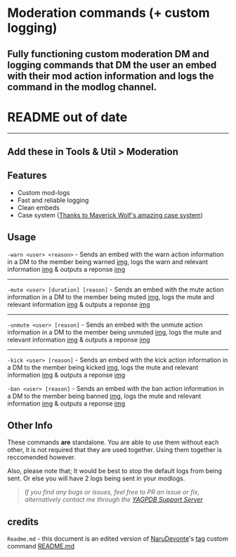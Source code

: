 # Moderation commands (+ custom logging)
Fully functioning custom moderation DM and logging commands that DM the user an embed with their mod action information and logs the command in the modlog channel.
---
# README out of date
---
Add these in **Tools & Util > Moderation**
---

## Features
- Custom mod-logs
- Fast and reliable logging
- Clean embeds
- Case system ([Thanks to Maverick Wolf's amazing case system](https://github.com/Maverick-Wolf/yagpdb-mave/tree/main/Case%20System))

## Usage

`-warn <user> <reason>` - Sends an embed with the warn action information in a DM to the member being warned [img](https://github.com/Ranger-4297/Dynamic-YAGPDB-ccs/tree/main/Assets/EX-Warn.png), logs the warn and relevant information [img](https://github.com/Ranger-4297/Dynamic-YAGPDB-ccs/tree/main/Assets/Log-Warn.png) & outputs a reponse [img](https://github.com/Ranger-4297/Dynamic-YAGPDB-ccs/blob/34054ebf8bc08fa8fccd6e410abfbcabc946b0ed/Assets/Response-warn.png)

<hr>

`-mute <user> [duration] [reason]` - Sends an embed with the mute action information in a DM to the member being muted [img](https://github.com/Ranger-4297/Dynamic-YAGPDB-ccs/tree/main/Assets/EX-Mute.png), logs the mute and relevant information [img](https://github.com/Ranger-4297/Dynamic-YAGPDB-ccs/tree/main/Assets/Log-Mute.png) & outputs a reponse [img](https://github.com/Ranger-4297/Dynamic-YAGPDB-ccs/tree/main/Assets/Response-mute.png) 

<hr>

`-unmute <user> [reason]` - Sends an embed with the unmute action information in a DM to the member being unmuted [img](https://github.com/Ranger-4297/Dynamic-YAGPDB-ccs/tree/main/Assets/EX-Unmute.png), logs the mute and relevant information [img](https://github.com/Ranger-4297/Dynamic-YAGPDB-ccs/tree/main/Assets/Log-Unmute.png) & outputs a reponse [img](https://github.com/Ranger-4297/Dynamic-YAGPDB-ccs/tree/main/Assets/Response-unmute.png)

<hr>

`-kick <user> [reason]` - Sends an embed with the kick action information in a DM to the member being kicked [img](https://github.com/Ranger-4297/Dynamic-YAGPDB-ccs/tree/main/Assets/EX-Kick.png), logs the mute and relevant information [img](https://github.com/Ranger-4297/Dynamic-YAGPDB-ccs/tree/main/Assets/Log-Kick.png) & outputs a reponse [img](https://github.com/Ranger-4297/Dynamic-YAGPDB-ccs/tree/main/Assets/Response-kick.png)


`-ban <user> [reason]` - Sends an embed with the ban action information in a DM to the member being banned [img](https://github.com/Ranger-4297/Dynamic-YAGPDB-ccs/tree/main/Assets/EX-Ban.png), logs the mute and relevant information [img](https://github.com/Ranger-4297/Dynamic-YAGPDB-ccs/tree/main/Assets/Log-Ban.png) & outputs a reponse [img](https://github.com/Ranger-4297/Dynamic-YAGPDB-ccs/tree/main/Assets/Response-ban.png)


## Other Info
These commands **are** standalone. You are able to use them without each other, it is not required that they are used together. Using them together is reccomended however.

Also, please note that; It would be best to stop the default logs from being sent. Or else you will have 2 logs being sent in your modlogs.


> *If you find any bugs or issues, feel free to PR an issue or fix, alternatively contact me through the [YAGPDB Support Server](https://discord.gg/SY7wn39SYD)*

## credits

`Readme.md` - this document is an edited version of [NaruDevonte](https://github.com/NaruDevnote)'s [tag](https://github.com/NaruDevnote/yagpdb-ccs/tree/master/tags) custom command [README.md](https://github.com/NaruDevnote/yagpdb-ccs/blob/master/tags/README.md)
